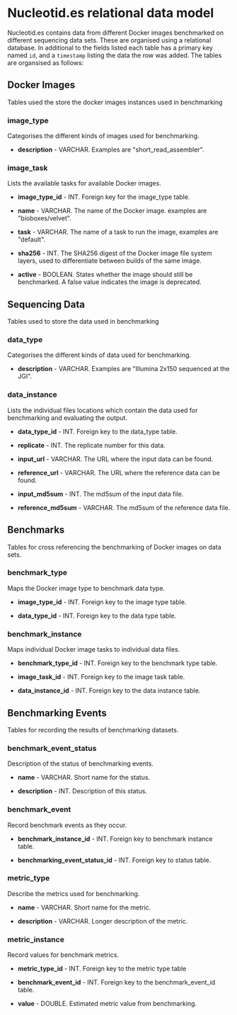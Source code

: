 # Nucleotid.es relational data model

Nucleotid.es contains data from different Docker images benchmarked on
different sequencing data sets. These are organised using a relational
database. In additional to the fields listed each table has a primary key named
`id`, and a `timestamp` listing the data the row was added. The tables are
organsised as follows:

## Docker Images

Tables used the store the docker images instances used in benchmarking

### image_type

Categorises the different kinds of images used for benchmarking.

  * **description** - VARCHAR. Examples are "short_read_assembler".

### image_task

Lists the available tasks for available Docker images.

  * **image_type_id** - INT. Foreign key for the image_type table.

  * **name** - VARCHAR. The name of the Docker image. examples are
    "bioboxes/velvet".

  * **task** - VARCHAR. The name of a task to run the image, examples are
    "default".

  * **sha256** - INT. The SHA256 digest of the Docker image file system layers,
    used to differentiate between builds of the same image.

  * **active** - BOOLEAN. States whether the image should still be benchmarked.
    A false value indicates the image is deprecated.

## Sequencing Data

Tables used to store the data used in benchmarking

### data_type

Categorises the different kinds of data used for benchmarking.

  * **description** - VARCHAR. Examples are "Illumina 2x150 sequenced at the
    JGI".

### data_instance

Lists the individual files locations which contain the data used for
benchmarking and evaluating the output.

  * **data_type_id** - INT. Foreign key to the data_type table.

  * **replicate** - INT. The replicate number for this data.

  * **input_url** - VARCHAR. The URL where the input data can be found.

  * **reference_url** - VARCHAR. The URL where the reference data can be found.

  * **input_md5sum** - INT. The md5sum of the input data file.

  * **reference_md5sum** - VARCHAR. The md5sum of the reference data file.

## Benchmarks

Tables for cross referencing the benchmarking of Docker images on data sets.

### benchmark_type

Maps the Docker image type to benchmark data type.

  * **image_type_id** - INT. Foreign key to the image type table.

  * **data_type_id** - INT. Foreign key to the data type table.

### benchmark_instance

Maps individual Docker image tasks to individual data files.

  * **benchmark_type_id** - INT. Foreign key to the benchmark type table.

  * **image_task_id** - INT. Foreign key to the image task table.

  * **data_instance_id** - INT. Foreign key to the data instance table.

## Benchmarking Events

Tables for recording the results of benchmarking datasets.

### benchmark_event_status

Description of the status of benchmarking events.

  * **name** - VARCHAR. Short name for the status.

  * **description** - INT. Description of this status.

### benchmark_event

Record benchmark events as they occur.

  * **benchmark_instance_id** - INT. Foreign key to benchmark instance table.

  * **benchmarking_event_status_id** - INT. Foreign key to status table.

### metric_type

Describe the metrics used for benchmarking.

  * **name** - VARCHAR. Short name for the metric.

  * **description** - VARCHAR. Longer description of the metric.

### metric_instance

Record values for benchmark metrics.

  * **metric_type_id** - INT. Foreign key to the metric type table

  * **benchmark_event_id** - INT. Foreign key to the benchmark_event_id table.

  * **value** - DOUBLE. Estimated metric value from benchmarking.
